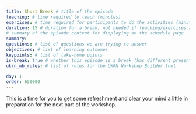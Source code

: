 ```yaml
---
title: Short Break # title of the episode
teaching: # time required to teach (minutes)
exercises: # time required for participants to do the activities (minutes)
duration: 15 # duration for a break, not needed if teaching/exercises are present (minutes)
# summary of the episode content for displaying on the schedule page
summary:
questions: # list of questions we are trying to answer
objectives: # list of learning outcomes
keypoints: # list of take-home points
is-break: true # whether this episode is a break (has different presentation)
ukrn_wb_rules: # list of rules for the UKRN Workshop Builder tool

day: 1
order: 650000
---
```


This is a time for you to get some refreshment and clear your mind a little in preparation for the next part of the workshop.
